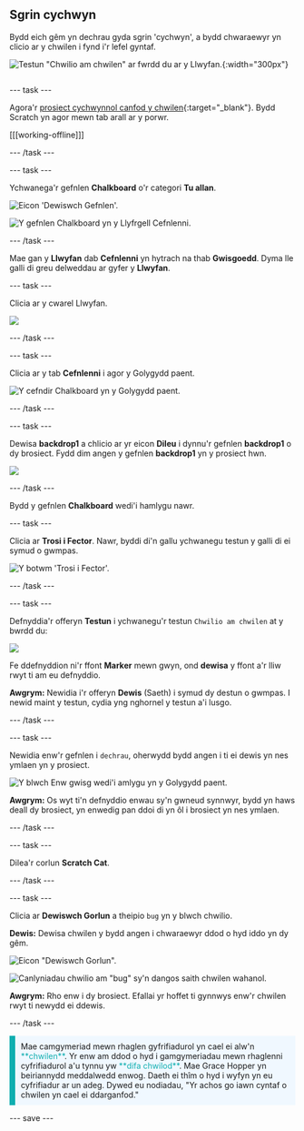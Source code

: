 ## Sgrin cychwyn

<div style="display: flex; flex-wrap: wrap">
<div style="flex-basis: 200px; flex-grow: 1; margin-right: 15px;">
Bydd eich gêm yn dechrau gyda sgrin 'cychwyn', a bydd chwaraewyr yn clicio ar y chwilen i fynd i'r lefel gyntaf.
</div>
<div>

![Testun "Chwilio am chwilen" ar fwrdd du ar y Llwyfan.](images/start-screen.png){:width="300px"}

</div>
</div>

--- task ---

Agora'r [prosiect cychwynnol canfod y chwilen](https://scratch.mit.edu/projects/582214723/editor){:target="_blank"}. Bydd Scratch yn agor mewn tab arall ar y porwr.

[[[working-offline]]]

--- /task ---

--- task ---

Ychwanega'r gefnlen **Chalkboard** o'r categori **Tu allan**.

![Eicon 'Dewiswch Gefnlen'.](images/backdrop-button.png)

![Y gefnlen Chalkboard yn y Llyfrgell Cefnlenni.](images/chalkboard.png)

--- /task ---

Mae gan y **Llwyfan** dab **Cefnlenni** yn hytrach na thab **Gwisgoedd**. Dyma lle galli di greu delweddau ar gyfer y **Llwyfan**.

--- task ---

Clicia ar y cwarel Llwyfan.

![](images/stage-pane.png)

--- /task ---

--- task ---

Clicia ar y tab **Cefnlenni** i agor y Golygydd paent.

![Y cefndir Chalkboard yn y Golygydd paent.](images/chalkboard-paint.png)

--- /task ---

--- task ---

Dewisa **backdrop1** a chlicio ar yr eicon **Dileu** i dynnu'r gefnlen **backdrop1** o dy brosiect. Fydd dim angen y gefnlen **backdrop1** yn y prosiect hwn.

![](images/delete-backdrop1.png)

--- /task ---

Bydd y gefnlen **Chalkboard** wedi'i hamlygu nawr.

--- task ---

Clicia ar **Trosi i Fector**. Nawr, byddi di'n gallu ychwanegu testun y galli di ei symud o gwmpas.

![Y botwm 'Trosi i Fector'.](images/vector-button.png)

--- /task ---

--- task ---

Defnyddia'r offeryn **Testun** i ychwanegu'r testun `Chwilio am chwilen` at y bwrdd du:

![](images/chalkboard-text.png)

Fe ddefnyddion ni'r ffont **Marker** mewn gwyn, ond **dewisa** y ffont a'r lliw rwyt ti am eu defnyddio.

**Awgrym:** Newidia i'r offeryn **Dewis** (Saeth) i symud dy destun o gwmpas. I newid maint y testun, cydia yng nghornel y testun a'i lusgo.

--- /task ---

--- task ---

Newidia enw'r gefnlen i `dechrau`, oherwydd bydd angen i ti ei dewis yn nes ymlaen yn y prosiect.

![Y blwch Enw gwisg wedi'i amlygu yn y Golygydd paent.](images/start-screen-name.png)

**Awgrym:** Os wyt ti'n defnyddio enwau sy'n gwneud synnwyr, bydd yn haws deall dy brosiect, yn enwedig pan ddoi di yn ôl i brosiect yn nes ymlaen.

--- /task ---

--- task ---

Dilea'r corlun **Scratch Cat**.

--- /task ---

--- task ---

Clicia ar **Dewiswch Gorlun** a theipio `bug` yn y blwch chwilio.

**Dewis:** Dewisa chwilen y bydd angen i chwaraewyr ddod o hyd iddo yn dy gêm.

![Eicon "Dewiswch Gorlun".](images/sprite-button.png)

![Canlyniadau chwilio am "bug" sy'n dangos saith chwilen wahanol.](images/bug-search.png)

**Awgrym:** Rho enw i dy brosiect. Efallai yr hoffet ti gynnwys enw'r chwilen rwyt ti newydd ei ddewis.

--- /task ---

<p style="border-left: solid; border-width:10px; border-color: #0faeb0; background-color: aliceblue; padding: 10px;">
Mae camgymeriad mewn rhaglen gyfrifiadurol yn cael ei alw'n <span style="color: #0faeb0">**chwilen**</span>. Yr enw am ddod o hyd i gamgymeriadau mewn rhaglenni cyfrifiadurol a'u tynnu yw <span style="color: #0faeb0">**difa chwilod**</span>. Mae Grace Hopper yn beiriannydd meddalwedd enwog. Daeth ei thîm o hyd i wyfyn yn eu cyfrifiadur ar un adeg. Dywed eu nodiadau, "Yr achos go iawn cyntaf o chwilen yn cael ei ddarganfod."
</p>

--- save ---

